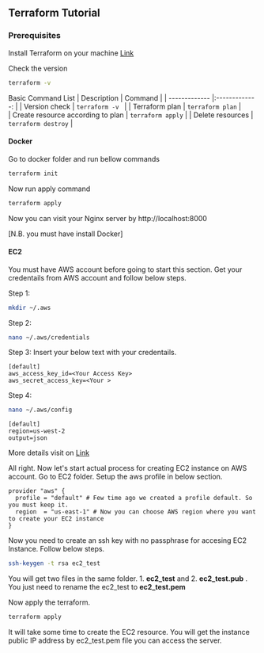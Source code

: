 ## Terraform Tutorial

### Prerequisites
Install Terraform on your machine [Link](https://learn.hashicorp.com/tutorials/terraform/install-cli)

Check the version
```bash 
terraform -v 
```
Basic Command List 
| Description                               | Command                     |
| -------------                             |:-------------:              |
| Version check                             | ```terraform -v ```         | 
| Terraform plan                            | ``` terraform plan ```      |   
| Create resource according to plan         | ``` terraform apply ```     |
| Delete resources                          | ``` terraform destroy ```   |

#### Docker 
Go to docker folder and run bellow commands 
```bash
terraform init 
```
Now run apply command 
```bash 
terraform apply
```
Now you can visit your Nginx server by http://localhost:8000

[N.B. you must have install Docker]

#### EC2 
You must have AWS account before going to start this section. Get your credentails from AWS account and follow below steps. 

Step 1: 
```bash 
mkdir ~/.aws
```
Step 2: 
```bash 
nano ~/.aws/credentials
```

Step 3: Insert your below text with your credentails. 
```
[default]
aws_access_key_id=<Your Access Key>
aws_secret_access_key=<Your >
```

Step 4: 
```bash 
nano ~/.aws/config
```

```
[default]
region=us-west-2
output=json
```
More details visit on [Link](!https://docs.aws.amazon.com/cli/latest/userguide/cli-configure-files.html)

All right. Now let's start actual process for creating EC2 instance on AWS account. Go to EC2 folder. Setup the aws profile in below section. 

```hcl 
provider "aws" {
  profile = "default" # Few time ago we created a profile default. So you must keep it. 
  region  = "us-east-1" # Now you can choose AWS region where you want to create your EC2 instance
}

```
Now you need to create an ssh key with no passphrase for accesing EC2 Instance. Follow below steps.
```bash 
ssh-keygen -t rsa ec2_test
```
You will get two files in the same folder. 1. **ec2_test** and 2. **ec2_test.pub** . You just need to rename the ec2_test to **ec2_test.pem** 

Now apply the terraform. 
```bash 
terraform apply
```
It will take some time to create the EC2 resource. You will get the instance public IP address by  ec2_test.pem file you can access the server. 